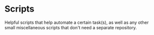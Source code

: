 # Scripts
Helpful scripts that help automate a certain task(s), as well as any other small miscellaneous scripts that don't need a separate repository.
